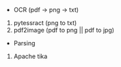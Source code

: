 - OCR (pdf -> png -> txt)
1. pytessract (png to txt)
2. pdf2image (pdf to png || pdf to jpg)

- Parsing
1. Apache tika
